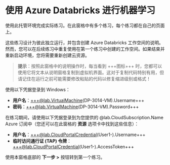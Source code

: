 # 使用 Azure Databricks 进行机器学习

使用此托管环境完成实际练习。在此窗格中有多个练习，每个练习都在自己的页面上。

这些练习设计为彼此独立运行，并包含创建 Azure Databricks 工作空间的说明。然而，您可以在后续练习中重复使用在第一个练习中创建的工作空间。如果结束并重新启动环境，您将需要重新创建云资源。

> **提示**：按照此窗格中的说明操作时，每当看到 +++图标+++ 时，您都可以使用它将文本从说明窗格复制到虚拟机界面。这对于复制代码特别有用，但请记住在运行之前可能需要修改粘贴的代码以修复缩进级别或格式！

使用以下凭据登录到 Windows：

- **用户名**：+++@lab.VirtualMachine(DP-3014-VM).Username+++
- **密码**：+++@lab.VirtualMachine(DP-3014-VM).Password+++

在练习期间，请使用以下凭据登录到为您提供的 @lab.CloudSubscription.Name Azure 订阅中（您还可以在此窗格的 **资源** 选项卡中找到这些信息）：

- **用户名**：+++@lab.CloudPortalCredential(User1-).Username+++
- **临时访问通行证 (TAP) 令牌**：+++@lab.CloudPortalCredential(User1-).AccessToken+++

使用本窗格底部的 **下一步 >** 按钮转到第一个练习。
